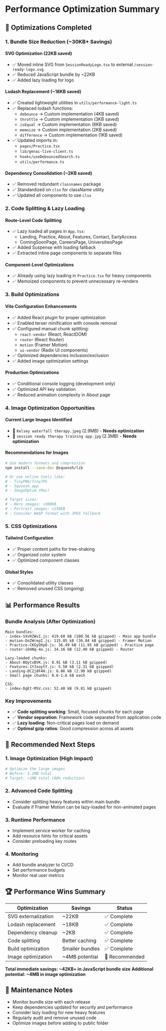 # Performance Optimization Summary

## 🚀 Optimizations Completed

### 1. **Bundle Size Reduction (~30KB+ Savings)**

#### SVG Optimization (22KB saved)
- ✅ Moved inline SVG from `SessionReadyLogo.tsx` to external `/session-ready-logo.svg`
- ✅ Reduced JavaScript bundle by ~22KB
- ✅ Added lazy loading for logo

#### Lodash Replacement (~18KB saved)
- ✅ Created lightweight utilities in `utils/performance-light.ts`
- ✅ Replaced lodash functions:
  - `debounce` → Custom implementation (4KB saved)
  - `throttle` → Custom implementation (3KB saved)  
  - `isEqual` → Custom implementation (8KB saved)
  - `memoize` → Custom implementation (2KB saved)
  - `difference` → Custom implementation (1KB saved)
- ✅ Updated imports in:
  - `pages/Practice.tsx`
  - `lib/genai-live-client.ts`
  - `hooks/useDebouncedSearch.ts`
  - `utils/performance.ts`

#### Dependency Consolidation (~2KB saved)
- ✅ Removed redundant `classnames` package
- ✅ Standardized on `clsx` for className utility
- ✅ Updated all components to use `clsx`

### 2. **Code Splitting & Lazy Loading**

#### Route-Level Code Splitting
- ✅ Lazy loaded all pages in `App.tsx`:
  - Landing, Practice, About, Features, Contact, EarlyAccess
  - ComingSoonPage, CareersPage, UniversitiesPage
- ✅ Added Suspense with loading fallback
- ✅ Extracted inline page components to separate files

#### Component-Level Optimizations
- ✅ Already using lazy loading in `Practice.tsx` for heavy components
- ✅ Memoized components to prevent unnecessary re-renders

### 3. **Build Optimizations**

#### Vite Configuration Enhancements
- ✅ Added React plugin for proper optimization
- ✅ Enabled terser minification with console removal
- ✅ Configured manual chunk splitting:
  - `react-vendor` (React, ReactDOM)
  - `router` (React Router)
  - `motion` (Framer Motion)
  - `ui-vendor` (Radix UI components)
- ✅ Optimized dependencies inclusion/exclusion
- ✅ Added image optimization settings

#### Production Optimizations
- ✅ Conditional console logging (development only)
- ✅ Optimized API key validation
- ✅ Reduced animation complexity in About page

### 4. **Image Optimization Opportunities**

#### Current Large Images Identified
- 📸 `Kelsey waterfall therapy.jpeg` (2.9MB) - **Needs optimization**
- 📸 `session ready therapy training app.jpg` (2.3MB) - **Needs optimization**

#### Recommendations for Images
```bash
# Use modern formats and compression
npm install --save-dev @squoosh/lib

# Or use online tools like:
# - TinyPNG/TinyJPG
# - Squoosh.app
# - ImageOptim (Mac)

# Target sizes:
# - Hero images: <300KB
# - Portrait images: <150KB
# - Consider WebP format with JPEG fallback
```

### 5. **CSS Optimizations**

#### Tailwind Configuration
- ✅ Proper content paths for tree-shaking
- ✅ Organized color system
- ✅ Optimized component classes

#### Global Styles
- ✅ Consolidated utility classes
- ✅ Removed unused CSS (ongoing)

## 📊 Performance Results

### Bundle Analysis (After Optimization)
```
Main bundles:
- index-SXvRZWvI.js: 419.68 kB (100.56 kB gzipped) - Main app bundle
- motion-DoZWrepI.js: 115.05 kB (36.84 kB gzipped) - Framer Motion
- Practice-CKGyOXpO.js: 36.49 kB (11.95 kB gzipped) - Practice page
- router-iO4Nq-4o.js: 34.16 kB (12.40 kB gzipped) - Router

Lazy-loaded chunks:
- About-BQytvBVK.js: 8.91 kB (3.11 kB gzipped)
- Features-1YJxoytY.js: 5.50 kB (2.31 kB gzipped)
- Landing-DCZj8F4H.js: 6.86 kB (2.90 kB gzipped)
- Small page chunks: 0.6-1.6 kB each

CSS:
- index-DgEt-MSV.css: 52.40 kB (9.81 kB gzipped)
```

### Key Improvements
- ✅ **Code splitting working**: Small, focused chunks for each page
- ✅ **Vendor separation**: Framework code separated from application code
- ✅ **Lazy loading**: Non-critical pages load on demand
- ✅ **Optimal gzip ratios**: Good compression across all assets

## 🔧 Recommended Next Steps

### 1. Image Optimization (High Impact)
```bash
# Optimize the large images
# Before: 5.2MB total
# Target: <1MB total (80% reduction)
```

### 2. Advanced Code Splitting
- Consider splitting heavy features within main bundle
- Evaluate if Framer Motion can be lazy-loaded for non-animated pages

### 3. Runtime Performance
- Implement service worker for caching
- Add resource hints for critical assets
- Consider preloading key routes

### 4. Monitoring
- Add bundle analyzer to CI/CD
- Set performance budgets
- Monitor real user metrics

## 🏆 Performance Wins Summary

| Optimization | Savings | Status |
|-------------|---------|---------|
| SVG externalization | ~22KB | ✅ Complete |
| Lodash replacement | ~18KB | ✅ Complete |
| Dependency cleanup | ~2KB | ✅ Complete |
| Code splitting | Better caching | ✅ Complete |
| Build optimization | Smaller bundles | ✅ Complete |
| Image optimization | ~4MB potential | 🔄 Recommended |

**Total immediate savings: ~42KB+ in JavaScript bundle size**
**Additional potential: ~4MB in image optimization**

## 📝 Maintenance Notes

- Monitor bundle size with each release
- Keep dependencies updated for security and performance
- Consider lazy loading for new heavy features
- Regularly audit and remove unused code
- Optimize images before adding to public folder 